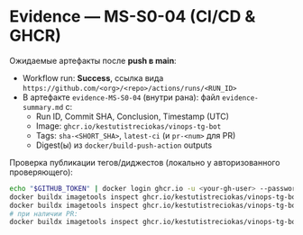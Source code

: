 # Evidence — MS-S0-04 (CI/CD & GHCR)

Ожидаемые артефакты после **push в main**:
- Workflow run: **Success**, ссылка вида `https://github.com/<org>/<repo>/actions/runs/<RUN_ID>`
- В артефакте `evidence-MS-S0-04` (внутри ранa): файл `evidence-summary.md` с:
  - Run ID, Commit SHA, Conclusion, Timestamp (UTC)
  - Image: `ghcr.io/kestutistreciokas/vinops-tg-bot`
  - Tags: `sha-<SHORT_SHA>`, `latest-ci` (и `pr-<num>` для PR)
  - Digest(ы) из `docker/build-push-action` outputs

Проверка публикации тегов/диджестов (локально у авторизованного проверяющего):
```bash
echo "$GITHUB_TOKEN" | docker login ghcr.io -u <your-gh-user> --password-stdin
docker buildx imagetools inspect ghcr.io/kestutistreciokas/vinops-tg-bot:sha-<SHORT_SHA> | sed -n '1,120p'
docker buildx imagetools inspect ghcr.io/kestutistreciokas/vinops-tg-bot:latest-ci     | sed -n '1,120p'
# при наличии PR:
docker buildx imagetools inspect ghcr.io/kestutistreciokas/vinops-tg-bot:pr-<num>      | sed -n '1,120p'
